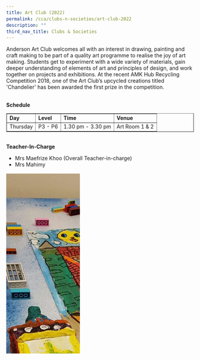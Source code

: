 ```yaml
---
title: Art Club (2022)
permalink: /cca/clubs-n-societies/art-club-2022
description: ""
third_nav_title: Clubs & Societies
---
```



<p>Anderson Art Club welcomes all with an interest in drawing, painting and craft making to be part of a quality art programme to realise the joy of art making. Students get to experiment with a wide variety of materials, gain deeper understanding of elements of art and principles of design, and work together on projects and exhibitions. At the recent AMK Hub Recycling Competition 2018, one of the Art Club&rsquo;s upcycled creations titled 'Chandelier' has been awarded the first prize in the competition.</p>
<p><br /><strong>Schedule<br /></strong></p>
<table class="iveo_table" border="1" cellspacing="0" cellpadding="10">
<tbody>
<tr>
<td><strong>Day</strong></td>
<td><strong>Level</strong></td>
<td><strong>Time</strong></td>
<td><strong>Venue</strong></td>
</tr>
<tr>
<td>Thursday</td>
<td>P3 - P6</td>
<td>1.30 pm - 3.30 pm</td>
<td>Art Room 1 &amp; 2</td>
</tr>
</tbody>
</table>
<p><br /><strong>Teacher-In-Charge</strong></p>
<ul>
<li>Mrs Maefrize Khoo (Overall Teacher-in-charge)</li>
<li>Mrs Mahimy</li>
</ul>

![](/images/cca3.png)